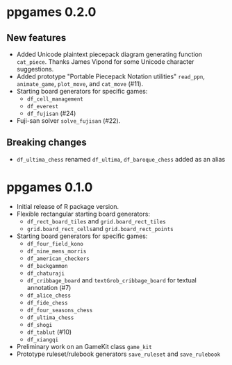 ppgames 0.2.0
=============

New features
------------

* Added Unicode plaintext piecepack diagram generating function ``cat_piece``.
  Thanks James Vipond for some Unicode character suggestions.
* Added prototype "Portable Piecepack Notation utilities" ``read_ppn``, ``animate_game``,
  ``plot_move``, and ``cat_move`` (#11).
* Starting board generators for specific games:
    - ``df_cell_management``
    - ``df_everest``
    - ``df_fujisan`` (#24)
* Fuji-san solver ``solve_fujisan`` (#22).

Breaking changes
----------------

* ``df_ultima_chess`` renamed ``df_ultima``, ``df_baroque_chess`` added as an alias

ppgames 0.1.0
=============

* Initial release of R package version.
* Flexible rectangular starting board generators:
    - ``df_rect_board_tiles`` and ``grid.board_rect_tiles``
    - ``grid.board_rect_cells``and ``grid.board_rect_points``
* Starting board generators for specific games:
    - ``df_four_field_kono``
    - ``df_nine_mens_morris``
    - ``df_american_checkers``
    - ``df_backgammon``
    - ``df_chaturaji``
    - ``df_cribbage_board`` and ``textGrob_cribbage_board`` for textual annotation (#7)
    - ``df_alice_chess``
    - ``df_fide_chess``
    - ``df_four_seasons_chess``
    - ``df_ultima_chess``
    - ``df_shogi``
    - ``df_tablut`` (#10)
    - ``df_xiangqi``
* Preliminary work on an GameKit class ``game_kit``
* Prototype ruleset/rulebook generators ``save_ruleset`` and ``save_rulebook``
